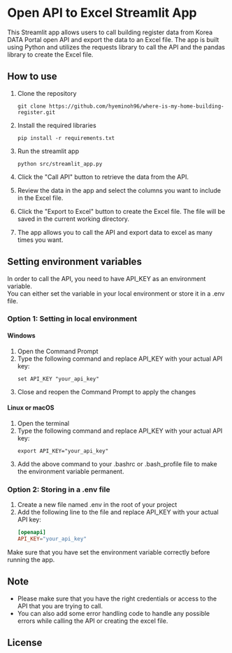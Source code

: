 # Open API to Excel Streamlit App

This Streamlit app allows users to call building register data from Korea DATA Portal open API and export the data to an Excel file. The app is
built using Python and utilizes the requests library to call the API and the pandas library to create the Excel file.

## How to use

1. Clone the repository
   ```console
   git clone https://github.com/hyeminoh96/where-is-my-home-building-register.git
   ```
2. Install the required libraries
   ```console
   pip install -r requirements.txt
   ```
3. Run the streamlit app
   ```console
   python src/streamlit_app.py
   ```
4. Click the "Call API" button to retrieve the data from the API.

5. Review the data in the app and select the columns you want to include in the Excel file.

6. Click the "Export to Excel" button to create the Excel file. The file will be saved in the current working directory.

7. The app allows you to call the API and export data to excel as many times you want.

## Setting environment variables

In order to call the API, you need to have API_KEY as an environment variable. \
You can either set the variable in your local environment or store it in a .env file.

### Option 1: Setting in local environment

#### Windows

1. Open the Command Prompt
2. Type the following command and replace API_KEY with your actual API key:
    ```console
    set API_KEY "your_api_key"
    ```
3. Close and reopen the Command Prompt to apply the changes

#### Linux or macOS

1. Open the terminal
2. Type the following command and replace API_KEY with your actual API key:
    ```console
    export API_KEY="your_api_key"
    ```
3. Add the above command to your .bashrc or .bash_profile file to make the environment variable permanent.

### Option 2: Storing in a .env file

1. Create a new file named .env in the root of your project
2. Add the following line to the file and replace API_KEY with your actual API key:
    ```toml
   [openapi]
    API_KEY="your_api_key"
    ```

Make sure that you have set the environment variable correctly before running the app.

## Note

- Please make sure that you have the right credentials or access to the API that you are trying to call.
- You can also add some error handling code to handle any possible errors while calling the API or creating the excel
  file.

## License
